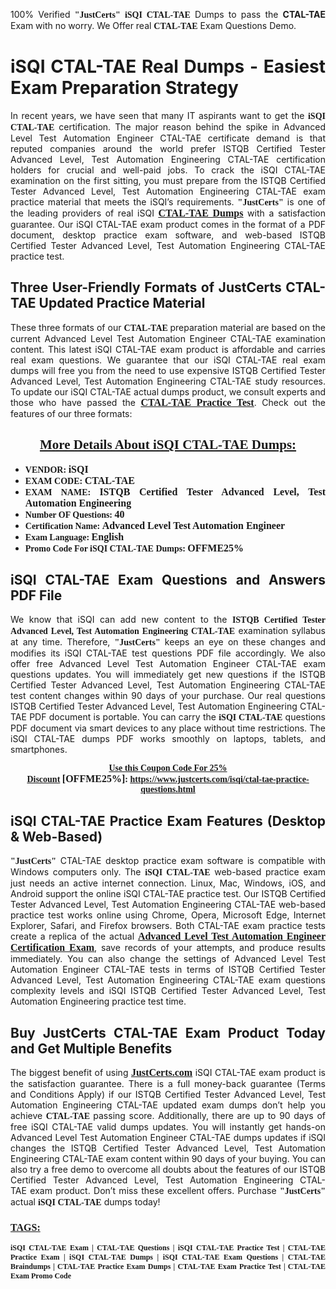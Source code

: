 <p style="text-align: justify;">100% Verified <span style="font-size:14px;"><span style="font-family:Georgia,serif;"><strong>"JustCerts"</strong></span></span> <span style="font-family:Georgia,serif;"><strong>iSQI CTAL-TAE</strong></span> Dumps to pass the <strong>CTAL-TAE</strong> Exam with no worry. We Offer real <span style="font-family:Georgia,serif;"><strong>CTAL-TAE</strong></span> Exam Questions Demo.</p>

<h1 style="text-align: justify;"><strong>iSQI CTAL-TAE Real Dumps - Easiest Exam Preparation Strategy</strong></h1>

<p style="text-align: justify;">In recent years, we have seen that many IT aspirants want to get the <span style="font-family:Georgia,serif;"><strong>iSQI CTAL-TAE</strong></span> certification. The major reason behind the spike in Advanced Level Test Automation Engineer CTAL-TAE certificate demand is that reputed companies around the world prefer ISTQB Certified Tester Advanced Level, Test Automation Engineering CTAL-TAE certification holders for crucial and well-paid jobs. To crack the iSQI CTAL-TAE examination on the first sitting, you must prepare from the ISTQB Certified Tester Advanced Level, Test Automation Engineering CTAL-TAE exam practice material that meets the iSQI’s requirements. <span style="font-size:14px;"><span style="font-family:Georgia,serif;"><strong>"JustCerts"</strong></span></span> is one of the leading providers of real iSQI <a href="https://www.justcerts.com/isqi/ctal-tae-practice-questions.html"><span style="font-size:16px;"><u><span style="font-family:Georgia,serif;"><strong>CTAL-TAE Dumps</strong></span></u></span></a> with a satisfaction guarantee. Our iSQI CTAL-TAE exam product comes in the format of a PDF document, desktop practice exam software, and web-based ISTQB Certified Tester Advanced Level, Test Automation Engineering CTAL-TAE practice test.</p>

<h2 style="text-align: justify;"><strong>Three User-Friendly Formats of JustCerts CTAL-TAE Updated Practice Material</strong></h2>

<p style="text-align: justify;">These three formats of our <span style="font-family:Georgia,serif;"><strong>CTAL-TAE </strong></span> preparation material are based on the current Advanced Level Test Automation Engineer CTAL-TAE examination content. This latest iSQI CTAL-TAE exam product is affordable and carries real exam questions. We guarantee that our iSQI CTAL-TAE real exam dumps will free you from the need to use expensive ISTQB Certified Tester Advanced Level, Test Automation Engineering CTAL-TAE study resources. To update our iSQI CTAL-TAE actual dumps product, we consult experts and those who have passed the <a href="https://www.justcerts.com/isqi/ctal-tae-practice-questions.html"><u><span style="font-size:16px;"><span style="font-family:Georgia,serif;"><strong>CTAL-TAE Practice Test</strong></span></span></u></a>. Check out the features of our three formats:</p>

<h2 style="text-align: center;"><u><strong><span style="font-family:Georgia,serif;">More Details About iSQI CTAL-TAE Dumps:</span></strong></u></h2>

<ul>
	<li style="text-align: justify;"><span style="font-size:14px;"><span style="font-family:Georgia,serif;"><strong>VENDOR: </strong></span></span><span style="font-size:16px;"><span style="font-family:Georgia,serif;"><strong>iSQI</strong></span></span></li>
	<li style="text-align: justify;"><span style="font-size:14px;"><span style="font-family:Georgia,serif;"><strong>EXAM CODE: </strong></span></span><span style="font-size:16px;"><span style="font-family:Georgia,serif;"><strong>CTAL-TAE</strong></span></span></li>
	<li style="text-align: justify;"><span style="font-size:14px;"><span style="font-family:Georgia,serif;"><strong>EXAM NAME: </strong></span></span><span style="font-size:16px;"><span style="font-family:Georgia,serif;"><strong>ISTQB Certified Tester Advanced Level, Test Automation Engineering</strong></span></span></li>
	<li style="text-align: justify;"><span style="font-size:14px;"><span style="font-family:Georgia,serif;"><strong>Number OF Questions: </strong></span></span><span style="font-size:16px;"><span style="font-family:Georgia,serif;"><strong>40</strong></span></span></li>
	<li style="text-align: justify;"><span style="font-size:14px;"><span style="font-family:Georgia,serif;"><strong>Certification Name: </strong></span></span><span style="font-size:16px;"><span style="font-family:Georgia,serif;"><strong>Advanced Level Test Automation Engineer</strong></span></span></li>
	<li style="text-align: justify;"><span style="font-size:14px;"><span style="font-family:Georgia,serif;"><strong>Exam Language: </strong></span></span><span style="font-size:16px;"><span style="font-family:Georgia,serif;"><strong>English</strong></span></span></li>
	<li style="text-align: justify;"><span style="font-size:14px;"><span style="font-family:Georgia,serif;"><strong>Promo Code For iSQI CTAL-TAE Dumps: </strong></span></span><span style="font-size:16px;"><span style="font-family:Georgia,serif;"><strong>OFFME25%</strong></span></span></li>
</ul>

<h2 style="text-align: justify;"><strong>iSQI CTAL-TAE Exam Questions and Answers PDF File</strong></h2>

<p style="text-align: justify;">We know that iSQI can add new content to the <span style="font-family:Georgia,serif;"><strong>ISTQB Certified Tester Advanced Level, Test Automation Engineering CTAL-TAE</strong></span> examination syllabus at any time. Therefore, <span style="font-size:14px;"><span style="font-family:Georgia,serif;"><strong>"JustCerts"</strong></span></span> keeps an eye on these changes and modifies its iSQI CTAL-TAE test questions PDF file accordingly. We also offer free Advanced Level Test Automation Engineer CTAL-TAE exam questions updates. You will immediately get new questions if the ISTQB Certified Tester Advanced Level, Test Automation Engineering CTAL-TAE test content changes within 90 days of your purchase. Our real questions ISTQB Certified Tester Advanced Level, Test Automation Engineering CTAL-TAE PDF document is portable. You can carry the <span style="font-family:Georgia,serif;"><strong>iSQI CTAL-TAE</strong></span> questions PDF document via smart devices to any place without time restrictions. The iSQI CTAL-TAE dumps PDF works smoothly on laptops, tablets, and smartphones.</p>

<p style="text-align: center;"><span style="font-size:14px;"><span style="font-family:Georgia,serif;"><strong><u>Use this Coupon Code For 25% Discount</u> </strong></span></span><span style="font-size:16px;"><span style="font-family:Georgia,serif;"><strong>[OFFME25%]</strong></span></span><span style="font-size:14px;"><span style="font-family:Georgia,serif;"><strong>: <u><a href="https://www.justcerts.com/isqi/ctal-tae-practice-questions.html">https://www.justcerts.com/isqi/ctal-tae-practice-questions.html</a></u></strong></span></span></p>

<h2 style="text-align: justify;"><strong>iSQI CTAL-TAE Practice Exam Features (Desktop & Web-Based)</strong></h2>

<p style="text-align: justify;"><span style="font-size:14px;"><span style="font-family:Georgia,serif;"><strong>"JustCerts"</strong></span></span> CTAL-TAE desktop practice exam software is compatible with Windows computers only. The <span style="font-family:Georgia,serif;"><strong>iSQI CTAL-TAE</strong></span> web-based practice exam just needs an active internet connection. Linux, Mac, Windows, iOS, and Android support the online iSQI CTAL-TAE practice test. Our ISTQB Certified Tester Advanced Level, Test Automation Engineering CTAL-TAE web-based practice test works online using Chrome, Opera, Microsoft Edge, Internet Explorer, Safari, and Firefox browsers. Both CTAL-TAE exam practice tests create a replica of the actual <u><a href="https://www.justcerts.com/isqi/advanced-level-test-automation-engineer-certification-exams.html"><span style="font-size:16px;"><span style="font-family:Georgia,serif;"><strong>Advanced Level Test Automation Engineer Certification Exam</strong></span></span></a></u>, save records of your attempts, and produce results immediately. You can also change the settings of Advanced Level Test Automation Engineer CTAL-TAE tests in terms of ISTQB Certified Tester Advanced Level, Test Automation Engineering CTAL-TAE exam questions complexity levels and iSQI ISTQB Certified Tester Advanced Level, Test Automation Engineering practice test time.</p>

<h2 style="text-align: justify;"><strong>Buy JustCerts CTAL-TAE Exam Product Today and Get Multiple Benefits</strong></h2>

<p style="text-align: justify;">The biggest benefit of using <a href="https://www.justcerts.com/"><u><span style="font-size:16px;"><span style="font-family:Georgia,serif;"><strong>JustCerts.com</strong></span></span></u></a> iSQI CTAL-TAE exam product is the satisfaction guarantee. There is a full money-back guarantee (Terms and Conditions Apply) if our ISTQB Certified Tester Advanced Level, Test Automation Engineering CTAL-TAE updated exam dumps don’t help you achieve <span style="font-family:Georgia,serif;"><strong>CTAL-TAE </strong></span> passing score. Additionally, there are up to 90 days of free iSQI CTAL-TAE valid dumps updates. You will instantly get hands-on Advanced Level Test Automation Engineer CTAL-TAE dumps updates if iSQI changes the ISTQB Certified Tester Advanced Level, Test Automation Engineering CTAL-TAE exam content within 90 days of your buying. You can also try a free demo to overcome all doubts about the features of our ISTQB Certified Tester Advanced Level, Test Automation Engineering CTAL-TAE exam product. Don’t miss these excellent offers. Purchase <span style="font-size:14px;"><span style="font-family:Georgia,serif;"><strong>"JustCerts"</strong></span></span> actual <span style="font-family:Georgia,serif;"><strong>iSQI CTAL-TAE</strong></span> dumps today!</p>

<h3 style="text-align: justify;"><u><span style="font-size:16px;"><span style="font-family:Georgia,serif;"><strong>TAGS:</strong></span></span></u></h3>

<p style="text-align: justify;"><span style="font-size:12px;"><span style="font-family:Georgia,serif;"><strong>iSQI CTAL-TAE Exam | CTAL-TAE Questions | iSQI CTAL-TAE Practice Test | CTAL-TAE Practice Exam | iSQI CTAL-TAE Dumps | iSQI CTAL-TAE Exam Questions | CTAL-TAE Braindumps | CTAL-TAE Practice Exam Dumps | CTAL-TAE Exam Practice Test | CTAL-TAE Exam Promo Code </strong></span></span></p>
